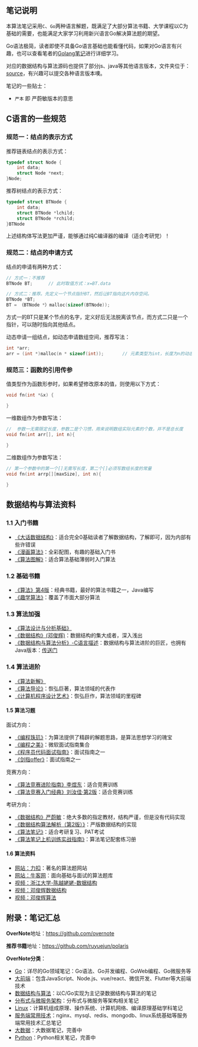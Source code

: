 ## 笔记说明

本算法笔记采用`C`、`Go`两种语言解题，既满足了大部分算法书籍、大学课程以C为基础的需要，也能满足大家学习利用新兴语言Go解决算法题的期望。  

Go语法极简，读者即使不具备Go语言基础也能看懂代码，如果对Go语言有兴趣，也可以查看笔者的[Golang笔记](https://github.com/overnote/over-golang)进行详细学习。    

对应的数据结构与算法源码也提供了部分js、java等其他语言版本，文件夹位于：[source](https://github.com/overnote/five-x/tree/master/sources)，有兴趣可以提交各种语言版本噢。   

笔记的一些贴士：
- `严本` 即 严蔚敏版本的意思

## C语言的一些规范

### 规范一：结点的表示方式
推荐链表结点的表示方式：
```c
typedef struct Node {
    int data;
    struct Node *next;
}Node;
```

推荐树结点的表示方式：
```c
typedef struct BTNode {
    int data;
    struct BTNode *lchild;
    struct BTNode *rchild;
}BTNode
```
上述结构体写法更加严谨，能够通过纯C编译器的编译（适合考研党）！ 

### 规范二：结点的申请方式
结点的申请有两种方式：
```c
// 方式一：不推荐
BTNode BT;      // 此时取值方式：x=BT.data

// 方式二：推荐。先定义一个节点指针BT，然后让BT指向这片内存空间。
BTNode *BT;
BT = （BTNode *）malloc(sizeof(BTNode));
```
方式一的BT只是某个节点的名字，定义好后无法脱离该节点，而方式二只是一个指针，可以随时指向其他结点。  

动态申请一组结点，如动态申请数组空间，推荐写法：
```c
int *arr;
arr = (int *)malloc(n * sizeof(int));       // 元素类型为int，长度为n的动态数组
```

### 规范三：函数的引用传参

值类型作为函数形参时，如果希望修改原本的值，则使用以下方式：
```c
void fn(int *&x) {

}
```

一维数组作为参数写法：
```c
//  参数一无需限定长度，参数二是个习惯，用来说明数组实际元素的个数，并不是总长度
void fn(int arr[], int n){
    
}
```

二维数组作为参数写法：
```c
// 第一个参数中的第一个[]无需写长度，第二个[]必须写数组长度的常量
void fn(int arrp[][maxSize], int n){

}
```


## 数据结构与算法资料

### 1.1 入门书籍

- [《大话数据结构》](https://book.douban.com/subject/6424904/)：适合完全0基础读者了解数据结构，了解即可，因为内部有些许错误
- [《漫画算法》](https://book.douban.com/subject/33420587/)：全彩配图，有趣的基础入门书
- [《算法图解》](https://book.douban.com/subject/26979890/)：适合算法基础薄弱时入门算法

### 1.2 基础书籍

- [《算法》第4版](https://book.douban.com/subject/10432347/)：经典书籍，最好的算法书籍之一，Java编写
- [《趣学算法》](https://book.douban.com/subject/27109832/)：覆盖了市面大部分算法

### 1.3 算法加强

- [《算法设计与分析基础》](https://book.douban.com/subject/26337727/)
- [《数据结构》(邓俊辉)](https://book.douban.com/subject/25859528/)：数据结构的集大成者，深入浅出
- [《数据结构与算法分析》-C语言描述](https://book.douban.com/subject/4924153/)：数据结构与算法进阶的巨匠，也拥有Java版本：[传送门](https://book.douban.com/subject/26745780/)

### 1.4 算法进阶

- [《算法新解》](https://book.douban.com/subject/26931430/)
- [《算法导论》](https://book.douban.com/subject/1885170/)：恢弘巨著，算法领域的代表作
- [《计算机程序设计艺术》](https://book.douban.com/subject/1130500/)：恢弘巨作，算法领域的里程碑

#### 1.5 算法习题

面试方向：
- [《编程珠玑》](https://book.douban.com/subject/3227098/)：为算法提供了精辟的解题思路，是算法思想学习的瑰宝
- [《编程之美》](https://book.douban.com/subject/3004255/)：微软面试指南集合
- [《程序员代码面试指南》](https://book.douban.com/subject/26638586/)：面试指南之一
- [《剑指offer》](https://book.douban.com/subject/27008702/)：面试指南之一

竞赛方向：
- [《算法竞赛进阶指南》李煜东](https://book.douban.com/subject/30136932/)：适合竞赛训练
- [《算法竞赛入门经典》刘汝佳·第2版](https://book.douban.com/subject/25902102/)：适合竞赛训练

考研方向：
- [《数据结构》严蔚敏](https://book.douban.com/subject/24699581/)：绝大多数的指定教材，结构严谨，但是没有代码实现
- [《数据结构算法解析（第2版）》](https://book.douban.com/subject/26823999/)：严版数据结构的实现
- [《算法笔记》](https://book.douban.com/subject/26827295/)：适合考研复习、PAT考试
- [《算法笔记上机训练实战指南》](https://book.douban.com/subject/30162908/)：算法笔记配套练习册

#### 1.6 算法资料

- [网站：力扣](https://leetcode.com/)：著名的算法题网站
- [网站：牛客网](https://www.nowcoder.com/)：面向基础与面试的算法题库
- [视频：浙江大学-陈越姥姥-数据结构](https://www.icourse163.org/course/ZJU-93001)
- [视频：邓俊辉数据结构](https://www.bilibili.com/video/av47473308)
- [视频：邓俊辉算法](https://www.bilibili.com/video/av49361421)

## 附录：笔记汇总

**OverNote**地址：https://github.com/overnote   

**推荐书籍**地址：https://github.com/ruyuejun/polaris  

**OverNote分类**：  
- [Go](https://github.com/overnote/over-golang)：详尽的Go领域笔记：Go语法、Go并发编程、GoWeb编程、Go微服务等
- [大前端](https://github.com/overnote/over-front-end)：包含JavaScript、Node.js、vue/react、微信开发、Flutter等大前端技术
- [数据结构与算法](https://github.com/overnote/over-algorithm)：以C/Go实现为主记录数据结构与算法的笔记
- [分布式与微服务架构](https://github.com/overnote/over-architecture/)：分布式与微服务等架构相关笔记
- [Linux](https://github.com/overnote/over-linux)：计算机组成原理、操作系统、计算机网络、编译原理基础学科笔记
- [服务端常用技术](https://github.com/overnote/over-server)：nginx、mysql、redis、mongodb、linux系统基础等服务端常用技术汇总笔记
- [大数据](https://github.com/overnote/over-bigdata)：大数据笔记，完善中
- [Python](https://github.com/overnote/over-python)：Python相关笔记，完善中